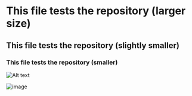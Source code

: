 # This file tests the repository (larger size)
## This file tests the repository (slightly smaller)
### This file tests the repository (smaller)
![Alt text](image-1.png)

![image](https://github.com/Mostafahassen1/Hospital-System/assets/134046265/95b3dc9f-d868-42b7-a899-8df51c4f3c69)
